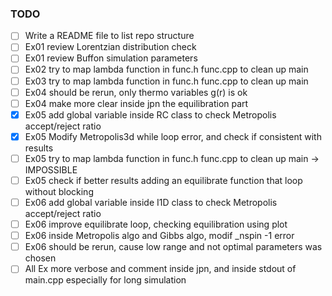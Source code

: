 ### TODO

- [ ] Write a README file to list repo structure
- [ ] Ex01 review Lorentzian distribution check
- [ ] Ex01 review Buffon simulation parameters
- [ ] Ex02 try to map lambda function in func.h func.cpp to clean up main
- [ ] Ex03 try to map lambda function in func.h func.cpp to clean up main
- [ ] Ex04 should be rerun, only thermo variables g(r) is ok
- [ ] Ex04 make more clear inside jpn the equilibration part
- [x] Ex05 add global variable inside RC class to check Metropolis accept/reject ratio
- [x] Ex05 Modify Metropolis3d while loop error, and check if consistent with results
- [ ] Ex05 try to map lambda function in func.h func.cpp to clean up main -> IMPOSSIBLE
- [ ] Ex05 check if better results adding an equilibrate function that loop without blocking
- [ ] Ex06 add global variable inside I1D class to check Metropolis accept/reject ratio
- [ ] Ex06 improve equilibrate loop, checking equilibration using plot
- [ ] Ex06 inside Metropolis algo and Gibbs algo, modif \_nspin -1 error
- [ ] Ex06 should be rerun, cause low range and not optimal parameters was chosen
- [ ] All Ex more verbose and comment inside jpn, and inside stdout of main.cpp especially for long simulation

